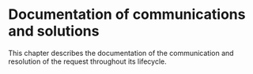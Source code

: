 # Documentation of communications and solutions
      
This chapter describes the documentation of the communication and resolution of the request throughout its lifecycle.
